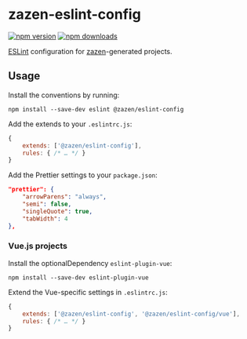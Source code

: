 # zazen-eslint-config

[![npm version][npm-img]][npm-url]
[![npm downloads][npm-dls]][npm-url]

[ESLint][] configuration for [zazen][]-generated projects.

## Usage

Install the conventions by running:

```shell
npm install --save-dev eslint @zazen/eslint-config
```

Add the extends to your `.eslintrc.js`:

```js
{
    extends: ['@zazen/eslint-config'],
    rules: { /* … */ }
}
```

Add the Prettier settings to your `package.json`:

```json
"prettier": {
    "arrowParens": "always",
    "semi": false,
    "singleQuote": true,
    "tabWidth": 4
},
```

### Vue.js projects

Install the optionalDependency `eslint-plugin-vue`:

```shell
npm install --save-dev eslint-plugin-vue
```

Extend the Vue-specific settings in `.eslintrc.js`:

```js
{
    extends: ['@zazen/eslint-config', '@zazen/eslint-config/vue'],
    rules: { /* … */ }
}
```

[npm-url]: https://www.npmjs.com/package/@zazen/eslint-config

[npm-img]: https://img.shields.io/npm/v/@zazen/eslint-config.svg?style=flat-square

[npm-dls]: https://img.shields.io/npm/dt/@zazen/eslint-config.svg?style=flat-square

[issues-url]: https://github.com/stormwarning/zazen-eslint-config/issues

[issues-img]: https://img.shields.io/github/issues/stormwarning/zazen-eslint-config.svg?style=flat-square

[eslint]: https://eslint.org

[zazen]: https://github.com/stormwarning/zazen
